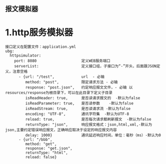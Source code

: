 ## 报文模拟器

# 1.http服务模拟器
    接口定义在配置文件：application.yml
    ubg:
      httpsimulator:
        port: 8080                    定义WEB服务端口
        serverList:                   定义接口组，子接口为“-”开头，后面跟JSON定义，注意空格
          - {url: "/test",            url  - 必输
             method: "post",          限定请求方法 - 必输
             response: "post.json",   约定响应报文文件，- 必输 以resources/response为根目录下，可以在此目录下定义子目录
             isReadHeader: true,      是否读请求报文的  -默认为false
             isReadParameter: true,   是否读参数    -默认为false
             isReadStream: true,      是否读请求流 -默认为false
             encoding: "UTF-8",       通讯字符集  -默认为UTF-8
             reload: true,            是否每次请求都刷新报文  -默认为false
             returnType: "json",      响应报文格式：json,html,xml,-默认为json,主要约定错误响应报文，正确响应取决于设定的响应报文内容
             delay: 1000}             通讯延迟响应时间，单位：毫秒（ms）-默认为0
          - {url: "/bbb",
             method: "get",
             response: "get.json",
             returnType: "html",
             reload: false}